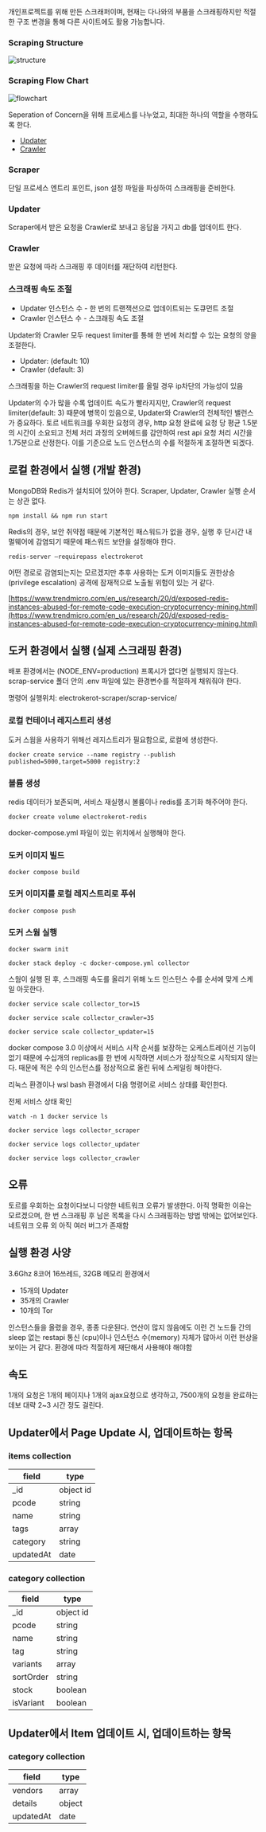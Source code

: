 개인프로젝트를 위해 만든 스크래퍼이며, 현재는 다나와의 부품을 스크래핑하지만 적절한 구조 변경을 통해 다른 사이트에도 활용 가능합니다.

### Scraping Structure

![structure](assets/structure.png)

### Scraping Flow Chart

![flowchart](assets/flowchart.png)

Seperation of Concern을 위해 프로세스를 나누었고, 최대한 하나의 역할을 수행하도록 한다.

- [Updater](https://github.com/SwimmingPolar/electrokerot-msa-db-updater)
- [Crawler](https://github.com/SwimmingPolar/electrokerot-crawler)

### Scraper

단일 프로세스 엔트리 포인트, json 설정 파일을 파싱하여 스크래핑을 준비한다.

### Updater

Scraper에서 받은 요청을 Crawler로 보내고 응답을 가지고 db를 업데이트 한다.

### Crawler

받은 요청에 따라 스크래핑 후 데이터를 재단하여 리턴한다.

### 스크래핑 속도 조절

- Updater 인스턴스 수 - 한 번의 트랜잭션으로 업데이트되는 도큐먼트 조절
- Crawler 인스턴스 수 - 스크래핑 속도 조절

Updater와 Crawler 모두 request limiter를 통해 한 번에 처리할 수 있는 요청의 양을 조절한다.

- Updater: (default: 10)
- Crawler (default: 3)

스크래핑을 하는 Crawler의 request limiter를 올릴 경우 ip차단의 가능성이 있음

Updater의 수가 많을 수록 업데이트 속도가 빨라지지만, Crawler의 request limiter(default: 3) 때문에 병목이 있음으로, Updater와 Crawler의 전체적인 밸런스가 중요하다. 토르 네트워크를 우회한 요청의 경우, http 요청 완료에 요청 당 평균 1.5분의 시간이 소요되고 전체 처리 과정의 오버헤드를 감안하여 rest api 요청 처리 시간을 1.75분으로 산정한다. 이를 기준으로 노드 인스턴스의 수를 적절하게 조절하면 되겠다.

## 로컬 환경에서 실행 (개발 환경)

MongoDB와 Redis가 설치되어 있어야 한다. Scraper, Updater, Crawler 실행 순서는 상관 없다.

`npm install && npm run start`

Redis의 경우, 보안 취약점 때문에 기본적인 패스워드가 없을 경우, 실행 후 단시간 내 멀웨어에 감염되기 때문에 패스워드 보안을 설정해야 한다.

`redis-server —requirepass electrokerot`

어떤 경로로 감염되는지는 모르겠지만 추후 사용하는 도커 이미지들도 권한상승(privilege escalation) 공격에 잠재적으로 노출될 위험이 있는 거 같다.

[https://www.trendmicro.com/en_us/research/20/d/exposed-redis-instances-abused-for-remote-code-execution-cryptocurrency-mining.html](https://www.trendmicro.com/en_us/research/20/d/exposed-redis-instances-abused-for-remote-code-execution-cryptocurrency-mining.html)

## 도커 환경에서 실행 (실제 스크래핑 환경)

배포 환경에서는 (NODE_ENV=production) 프록시가 없다면 실행되지 않는다. scrap-service 폴더 안의 .env 파일에 있는 환경변수를 적절하게 채워줘야 한다.

명령어 실행위치: electrokerot-scraper/scrap-service/

### 로컬 컨테이너 레지스트리 생성

도커 스웜을 사용하기 위해선 레지스트리가 필요함으로, 로컬에 생성한다.

`docker create service --name registry --publish published=5000,target=5000 registry:2`

### 볼륨 생성

redis 데이터가 보존되며, 서비스 재실행시 볼륨이나 redis를 초기화 해주어야 한다.

`docker create volume electrokerot-redis`

docker-compose.yml 파일이 있는 위치에서 실행해야 한다.

### 도커 이미지 빌드

`docker compose build`

### 도커 이미지를 로컬 레지스트리로 푸쉬

`docker compose push`

### 도커 스웜 실행

`docker swarm init`

`docker stack deploy -c docker-compose.yml collector`

스웜이 실행 된 후, 스크래핑 속도를 올리기 위해 노드 인스턴스 수를 순서에 맞게 스케일 아웃한다.

`docker service scale collector_tor=15`

`docker service scale collector_crawler=35`

`docker service scale collector_updater=15`

docker compose 3.0 이상에서 서비스 시작 순서를 보장하는 오케스트레이션 기능이 없기 때문에 수십개의 replicas를 한 번에 시작하면 서비스가 정상적으로 시작되지 않는다. 때문에 적은 수의 인스턴스를 정상적으로 올린 뒤에 스케일링 해야한다.

리눅스 환경이나 wsl bash 환경에서 다음 명령어로 서비스 상태를 확인한다.

전체 서비스 상태 확인

`watch -n 1 docker service ls`

`docker service logs collector_scraper`

`docker service logs collector_updater`

`docker service logs collector_crawler`

## 오류

토르를 우회하는 요청이다보니 다양한 네트워크 오류가 발생한다. 아직 명확한 이유는 모르겠으며, 한 번 스크래핑 후 남은 목록을 다시 스크래핑하는 방법 밖에는 없어보인다. 네트워크 오류 외 아직 여러 버그가 존재함

## 실행 환경 사양

3.6Ghz 8코어 16쓰레드, 32GB 메모리 환경에서

- 15개의 Updater
- 35개의 Crawler
- 10개의 Tor

인스턴스들을 올렸을 경우, 종종 다운된다. 연산이 많지 않음에도 이런 건 노드들 간의 sleep 없는 restapi 통신 (cpu)이나 인스턴스 수(memory) 자체가 많아서 이런 현상을 보이는 거 같다. 환경에 따라 적절하게 재단해서 사용해야 해야함

## 속도

1개의 요청은 1개의 페이지나 1개의 ajax요청으로 생각하고, 7500개의 요청을 완료하는데보 대략 2~3 시간 정도 걸린다.

## Updater에서 Page Update 시, 업데이트하는 항목

### items collection

| field     | type      |
| --------- | --------- |
| \_id      | object id |
| pcode     | string    |
| name      | string    |
| tags      | array     |
| category  | string    |
| updatedAt | date      |

### category collection

| field     | type      |
| --------- | --------- |
| \_id      | object id |
| pcode     | string    |
| name      | string    |
| tag       | string    |
| variants  | array     |
| sortOrder | string    |
| stock     | boolean   |
| isVariant | boolean   |

## Updater에서 Item 업데이트 시, 업데이트하는 항목

### category collection

| field     | type   |
| --------- | ------ |
| vendors   | array  |
| details   | object |
| updatedAt | date   |
